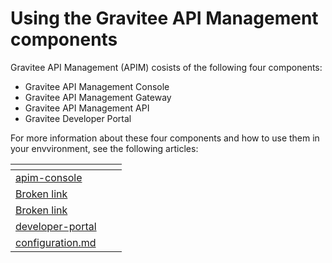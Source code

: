 # Using the Gravitee API Management components

Gravitee API Management (APIM) cosists of the following four components:&#x20;

* Gravitee API Management Console&#x20;
* Gravitee API Management Gateway&#x20;
* Gravitee API Management API&#x20;
* Gravitee Developer Portal&#x20;

For more information about these four components and how to use them in your envvironment, see the following articles:&#x20;



<table data-view="cards"><thead><tr><th data-type="content-ref"></th><th></th><th></th></tr></thead><tbody><tr><td><a href="apim-console/">apim-console</a></td><td></td><td></td></tr><tr><td><a href="broken-reference">Broken link</a></td><td></td><td></td></tr><tr><td><a href="broken-reference">Broken link</a></td><td></td><td></td></tr><tr><td><a href="developer-portal/">developer-portal</a></td><td></td><td></td></tr><tr><td><a href="configuration.md">configuration.md</a></td><td></td><td></td></tr></tbody></table>
